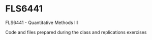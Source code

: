 # FLS6441
FLS6441 - Quantitative Methods III

Code and files prepared during the class and replications exercises